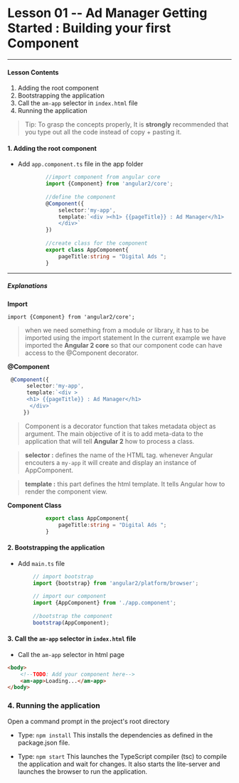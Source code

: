 # Lesson 01 -- Ad Manager Getting Started : Building your first Component
----------
#### Lesson Contents
1.  Adding the root component
2.  Bootstrapping the application
3.  Call the `am-app` selector in `index.html` file
4.  Running the application

> Tip: To grasp the concepts properly, It is **strongly** recommended that you type out all the code instead of copy + pasting it. 


#### 1.  Adding the root component
 * Add `app.component.ts` file in the app folder
``` typescript
            //import component from angular core
            import {Component} from 'angular2/core';
            
            //define the component 
            @Component({
                selector:'my-app',
                template:`<div ><h1> {{pageTitle}} : Ad Manager</h1>
                </div>`
            })
            
            //create class for the component
            export class AppComponent{
                pageTitle:string = "Digital Ads ";
            }
```
----------
##### Explanations 

**Import**

`import {Component} from 'angular2/core';`
> when we need something from a module or library, it has to be imported using the import statement
> In the current example we have imported the **Angular 2 core** so that our component code can have access to the @Component  decorator. 

**@Component**
``` typescript
 @Component({
      selector:'my-app',
      template:`<div >
      <h1> {{pageTitle}} : Ad Manager</h1>
       </div>`
     })
```  
> Component is a decorator function that takes metadata object as argument. The main objective of it is to add meta-data to the application that will tell **Angular 2** how to process a class. 

> **selector :** defines the name of the HTML tag. whenever Angular encouters a `my-app` it will create and display an instance of AppComponent.

> **template :** this part defines the html template. It tells Angular how to render the component view. 

**Component Class**
``` typescript
            export class AppComponent{
                pageTitle:string = "Digital Ads ";
            }
```

#### 2. Bootstrapping the application
* Add `main.ts` file
```typescript
        // import bootstrap 
        import {bootstrap} from 'angular2/platform/browser';
        
        // import our component
        import {AppComponent} from './app.component';
        
        //bootstrap the component
        bootstrap(AppComponent);
```
#### 3. Call the `am-app` selector in `index.html` file
* Call the `am-app` selector in html page
```html
<body>
    <!--TODO: Add your component here-->
    <am-app>Loading...</am-app>
</body>
```
### 4. Running the application
Open a command prompt in the project's root directory 
* Type: `npm install` This installs the dependencies as defined in the package.json file.

* Type: `npm start` This launches the TypeScript compiler (tsc) to compile the application and wait for changes. It also starts the lite-server and launches the browser to run the application.
